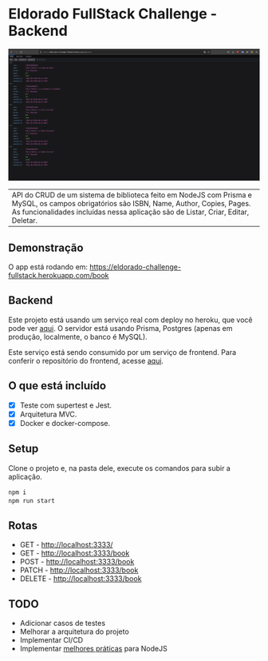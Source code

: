 # Eldorado FullStack Challenge - Backend

![list of books](https://github.com/matBentes/eldorado-fulltstack-challenge/blob/main/backend/images/list-book.png)

<table>
<tr>
<td>
API do CRUD de um sistema de biblioteca feito em NodeJS com Prisma e MySQL, os campos obrigatórios são ISBN, Name, Author, Copies, Pages. As funcionalidades incluídas nessa aplicação são de Listar, Criar, Editar, Deletar.
</td>
</tr>
</table>

## Demonstração
O app está rodando em: https://eldorado-challenge-fullstack.herokuapp.com/book

## Backend 
Este projeto está usando um serviço real com deploy no heroku, que você pode ver [aqui](https://eldorado-challenge-fullstack.herokuapp.com/book). O servidor está usando Prisma, Postgres (apenas em produção, localmente, o banco é MySQL).

Este serviço está sendo consumido por um serviço de frontend. Para conferir o repositório do frontend, acesse [aqui](https://github.com/matBentes/eldorado-fulltstack-challenge-frontend).

## O que está incluído 
- [x] Teste com supertest e Jest.
- [x] Arquitetura MVC.
- [x] Docker e docker-compose.  

## Setup

Clone o projeto e, na pasta dele, execute os comandos para subir a aplicação.

```bash
npm i
npm run start
```

## Rotas 
- GET - [http://localhost:3333/](http://localhost:3333/)
- GET - [http://localhost:3333/book](http://localhost:3333/book)
- POST - [http://localhost:3333/book](http://localhost:3333/book)
- PATCH - [http://localhost:3333/book](http://localhost:3333/book)
- DELETE - [http://localhost:3333/book](http://localhost:3333/book)

## TODO 
- Adicionar casos de testes 
- Melhorar a arquitetura do projeto 
- Implementar CI/CD 
- Implementar [melhores práticas](https://github.com/goldbergyoni/nodebestpractices) para NodeJS
